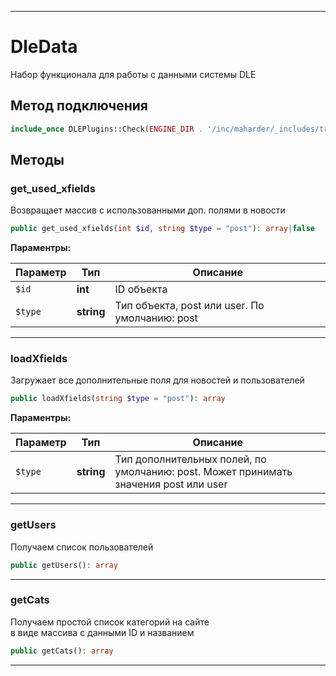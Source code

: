 ***

# DleData

Набор функционала для работы с данными системы DLE 

## Метод подключения

```php
include_once DLEPlugins::Check(ENGINE_DIR . '/inc/maharder/_includes/trait/DleData.php');
```

## Методы

### get_used_xfields

Возвращает массив с использованными доп. полями в новости

```php
public get_used_xfields(int $id, string $type = "post"): array|false
```

**Параментры:**

| Параметр | Тип        | Описание                                    |
|-----------|------------|---------------------------------------------|
| `$id` | **int**      | ID объекта                                  |
| `$type` | **string** | Тип объекта, post или user. По умолчанию: post |

***

### loadXfields

Загружает все дополнительные поля для новостей и пользователей

```php
public loadXfields(string $type = "post"): array
```

**Параментры:**

| Параметр | Тип | Описание                                                                          |
|-----------|------|-----------------------------------------------------------------------------------|
| `$type` | **string** | Тип дополнительных полей, по умолчанию: post. Может принимать значения post или user |

***

### getUsers

Получаем список пользователей

```php
public getUsers(): array
```

***

### getCats

Получаем простой список категорий на сайте<br>
в виде массива с данными ID и названием

```php
public getCats(): array
```

***

